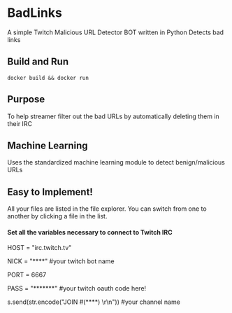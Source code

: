 # BadLinks
A simple Twitch Malicious URL Detector BOT written in Python
Detects bad links

## Build and Run
```docker build && docker run```

## Purpose
To help streamer filter out the bad URLs by automatically deleting them in their IRC

## Machine Learning

Uses the standardized machine learning module to detect benign/malicious URLs


## Easy to Implement!

All your files are listed in the file explorer. You can switch from one to another by clicking a file in the list.

#### Set all the variables necessary to connect to Twitch IRC

HOST =  "irc.twitch.tv"

NICK =  "****"  #your twitch bot name

PORT =  6667

PASS =  "*******"  #your twitch oauth code here!

s.send(str.encode("JOIN #(****) \r\n")) #your channel name

